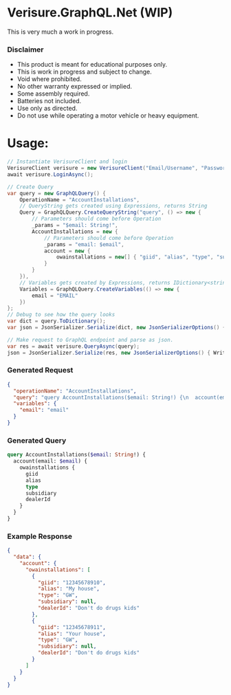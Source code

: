 ﻿# Verisure.GraphQL.Net (WIP)
This is very much a work in progress.
### Disclaimer
- This product is meant for educational purposes only.
- This is work in progress and subject to change.
- Void where prohibited.
- No other warranty expressed or implied.
- Some assembly required.
- Batteries not included.
- Use only as directed.
- Do not use while operating a motor vehicle or heavy equipment.

# Usage:
```csharp
// Instantiate VerisureClient and login
VerisureClient verisure = new VerisureClient("Email/Username", "Password as String Or SecureString");
await verisure.LoginAsync();

// Create Query
var query = new GraphQLQuery() {
    OperationName = "AccountInstallations",
    // QueryString gets created using Expressions, returns String
    Query = GraphQLQuery.CreateQueryString("query", () => new {
        // Parameters should come before Operation
        _params = "$email: String!",
        AccountInstallations = new {
            // Parameters should come before Operation
            _params = "email: $email",
            account = new {
                owainstallations = new[] { "giid", "alias", "type", "subsidiary", "dealerId" }
            }
        }
    }),
    // Variables gets created by Expressions, returns IDictionary<string, dynamic>
    Variables = GraphQLQuery.CreateVariables(() => new {
        email = "EMAIL"
    })
};
// Debug to see how the query looks
var dict = query.ToDictionary();
var json = JsonSerializer.Serialize(dict, new JsonSerializerOptions() { WriteIndented = true });

// Make request to GraphQL endpoint and parse as json.
var res = await verisure.QueryAsync(query);
json = JsonSerializer.Serialize(res, new JsonSerializerOptions() { WriteIndented = true });
```
### Generated Request
```json
{
  "operationName": "AccountInstallations",
  "query": "query AccountInstallations($email: String!) {\n  account(email: $email) {\n    owainstallations {\n      giid\n      alias\n      type\n      subsidiary\n      dealerId\n    }\n  }\n}\n",
  "variables": {
    "email": "email"
  }
}
```
### Generated Query
```graphql
query AccountInstallations($email: String!) {
  account(email: $email) {
    owainstallations {
      giid
      alias
      type
      subsidiary
      dealerId
    }
  }
}

```

### Example Response
```json
{
  "data": {
    "account": {
      "owainstallations": [
        {
          "giid": "12345678910",
          "alias": "My house",
          "type": "GW",
          "subsidiary": null,
          "dealerId": "Don't do drugs kids"
        },
        {
          "giid": "12345678911",
          "alias": "Your house",
          "type": "GW",
          "subsidiary": null,
          "dealerId": "Don't do drugs kids"
        }
      ]
    }
  }
}
```